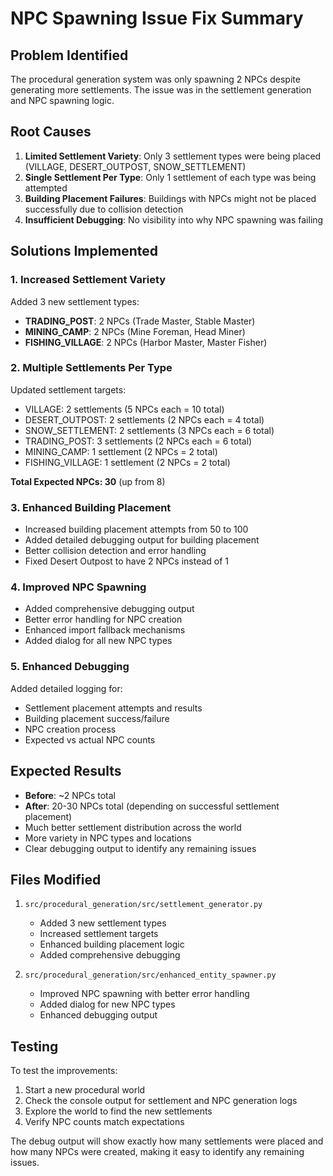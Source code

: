 # NPC Spawning Issue Fix Summary

## Problem Identified
The procedural generation system was only spawning 2 NPCs despite generating more settlements. The issue was in the settlement generation and NPC spawning logic.

## Root Causes
1. **Limited Settlement Variety**: Only 3 settlement types were being placed (VILLAGE, DESERT_OUTPOST, SNOW_SETTLEMENT)
2. **Single Settlement Per Type**: Only 1 settlement of each type was being attempted
3. **Building Placement Failures**: Buildings with NPCs might not be placed successfully due to collision detection
4. **Insufficient Debugging**: No visibility into why NPC spawning was failing

## Solutions Implemented

### 1. Increased Settlement Variety
Added 3 new settlement types:
- **TRADING_POST**: 2 NPCs (Trade Master, Stable Master)
- **MINING_CAMP**: 2 NPCs (Mine Foreman, Head Miner)  
- **FISHING_VILLAGE**: 2 NPCs (Harbor Master, Master Fisher)

### 2. Multiple Settlements Per Type
Updated settlement targets:
- VILLAGE: 2 settlements (5 NPCs each = 10 total)
- DESERT_OUTPOST: 2 settlements (2 NPCs each = 4 total)
- SNOW_SETTLEMENT: 2 settlements (3 NPCs each = 6 total)
- TRADING_POST: 3 settlements (2 NPCs each = 6 total)
- MINING_CAMP: 1 settlement (2 NPCs = 2 total)
- FISHING_VILLAGE: 1 settlement (2 NPCs = 2 total)

**Total Expected NPCs: 30** (up from 8)

### 3. Enhanced Building Placement
- Increased building placement attempts from 50 to 100
- Added detailed debugging output for building placement
- Better collision detection and error handling
- Fixed Desert Outpost to have 2 NPCs instead of 1

### 4. Improved NPC Spawning
- Added comprehensive debugging output
- Better error handling for NPC creation
- Enhanced import fallback mechanisms
- Added dialog for all new NPC types

### 5. Enhanced Debugging
Added detailed logging for:
- Settlement placement attempts and results
- Building placement success/failure
- NPC creation process
- Expected vs actual NPC counts

## Expected Results
- **Before**: ~2 NPCs total
- **After**: 20-30 NPCs total (depending on successful settlement placement)
- Much better settlement distribution across the world
- More variety in NPC types and locations
- Clear debugging output to identify any remaining issues

## Files Modified
1. `src/procedural_generation/src/settlement_generator.py`
   - Added 3 new settlement types
   - Increased settlement targets
   - Enhanced building placement logic
   - Added comprehensive debugging

2. `src/procedural_generation/src/enhanced_entity_spawner.py`
   - Improved NPC spawning with better error handling
   - Added dialog for new NPC types
   - Enhanced debugging output

## Testing
To test the improvements:
1. Start a new procedural world
2. Check the console output for settlement and NPC generation logs
3. Explore the world to find the new settlements
4. Verify NPC counts match expectations

The debug output will show exactly how many settlements were placed and how many NPCs were created, making it easy to identify any remaining issues.